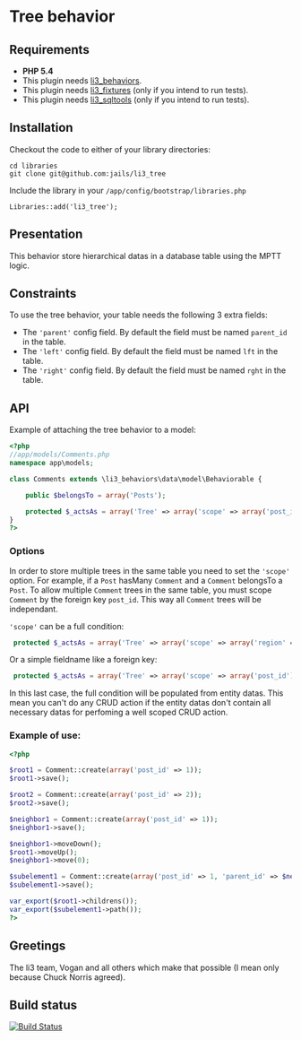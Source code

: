 # Tree behavior

## Requirements

- **PHP 5.4**
- This plugin needs [li3_behaviors](https://github.com/jails/li3_behaviors).
- This plugin needs [li3_fixtures](https://github.com/UnionOfRAD/li3_fixtures) (only if you intend to run tests).
- This plugin needs [li3_sqltools](https://github.com/UnionOfRAD/li3_sqltools) (only if you intend to run tests).

## Installation

Checkout the code to either of your library directories:

```
cd libraries
git clone git@github.com:jails/li3_tree
```

Include the library in your `/app/config/bootstrap/libraries.php`

```
Libraries::add('li3_tree');
```

## Presentation

This behavior store hierarchical datas in a database table using the MPTT logic.

## Constraints

To use the tree behavior, your table needs the following 3 extra fields:

- The `'parent'` config field. By default the field must be named `parent_id` in the table.
- The `'left'` config field. By default the field must be named `lft` in the table.
- The `'right'` config field. By default the field must be named `rght` in the table.

## API

Example of attaching the tree behavior to a model:

```php
<?php
//app/models/Comments.php
namespace app\models;

class Comments extends \li3_behaviors\data\model\Behaviorable {

	public $belongsTo = array('Posts');

    protected $_actsAs = array('Tree' => array('scope' => array('post_id')));
}
?>
```

### Options

In order to store multiple trees in the same table you need to set the `'scope'` option. For example, if a `Post` hasMany `Comment` and a `Comment` belongsTo a `Post`. To allow multiple `Comment` trees in the same table, you must scope `Comment` by the foreign key `post_id`. This way all `Comment` trees will be independant.

`'scope'` can be a full condition:

```php
 protected $_actsAs = array('Tree' => array('scope' => array('region' => 'head')));
```

Or a simple fieldname like a foreign key:

```php
 protected $_actsAs = array('Tree' => array('scope' => array('post_id')));
```

In this last case, the full condition will be populated from entity datas. This mean you can't do any CRUD action if the entity datas don't contain all necessary datas for perfoming a well scoped CRUD action.

### Example of use:
```php
<?php

$root1 = Comment::create(array('post_id' => 1));
$root1->save();

$root2 = Comment::create(array('post_id' => 2));
$root2->save();

$neighbor1 = Comment::create(array('post_id' => 1));
$neighbor1->save();

$neighbor1->moveDown();
$root1->moveUp();
$neighbor1->move(0);

$subelement1 = Comment::create(array('post_id' => 1, 'parent_id' => $neighbor1->id));
$subelement1->save();

var_export($root1->childrens());
var_export($subelement1->path());
?>
```

## Greetings

The li3 team, Vogan and all others which make that possible (I mean only because Chuck Norris agreed).

## Build status
[![Build Status](https://secure.travis-ci.org/jails/li3_tree.png?branch=master)](http://travis-ci.org/jails/li3_tree)


